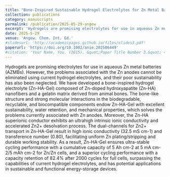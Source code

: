 ```yaml
---
title: "Bone-Inspired Sustainable Hydrogel Electrolytes for Zn Metal Batteries"
collection: publications
category: manuscripts
permalink: /publication/2025-05-29-angew
excerpt: 'Hydrogels are promising electrolytes for use in aqueous Zn metal batteries (AZMBs). However, the problems associated with the Zn anodes cannot be eliminated using current hydrogel electrolytes, and their poor sustainability has also been neglected. We have developed a bone-inspired hydrogel electrolyte (Zn-HA-Gel) composed of Zn-doped hydroxyapatite (Zn-HA) nanofibers and a gelatin matrix derived from animal bones.'
date: 2025-5-29
venue: 'Angew. Chem. Int. Ed.'
#slidesurl: 'http://academicpages.github.io/files/slides3.pdf'
paperurl: 'https://doi.org/10.1002/anie.202506449'
#citation: 'Your Name, You. (2015). &quot;Paper Title Number 3.&quot; <i>Journal 1</i>. 1(3).'
---
```

Hydrogels are promising electrolytes for use in aqueous Zn metal batteries (AZMBs). However, the problems associated with the Zn anodes cannot be eliminated using current hydrogel electrolytes, and their poor sustainability has also been neglected. We have developed a bone-inspired hydrogel electrolyte (Zn-HA-Gel) composed of Zn-doped hydroxyapatite (Zn-HA) nanofibers and a gelatin matrix derived from animal bones. The bone-like structure and strong molecular interactions in the biodegradable, recyclable, and biocompatible components endow Zn-HA-Gel with excellent sustainability, water retention, and mechanical properties, which solves the problems currently associated with Zn anodes. Moreover, the Zn-HA superionic conductor exhibits an ultrahigh intrinsic ionic conductivity and accelerated Zn2+ desolvation process. The dual-channels for Zn2+ transport in Zn-HA-Gel result in high ionic conductivity (32.5 mS cm-1) and transference number (0.80), facilitating uniform Zn plating/stripping and durable working stability. As a result, Zn-HA-Gel ensures ultra-stable cycling performance with a cumulative capacity of 5 Ah cm-2 at 5 mA cm-2/5 mAh cm-2 for Zn/Zn cells, and a superior cycling performance with a capacity retention of 82.4% after 2000 cycles for full cells, surpassing the capabilities of current hydrogel electrolytes, and has potential applications in sustainable and functional energy-storage devices.